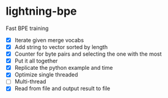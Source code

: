 # lightning-bpe

Fast BPE training

- [x] Iterate given merge vocabs
- [x] Add string to vector sorted by length  
- [x] Counter for byte pairs and selecting the one with the most    
- [x] Put it all together
- [x] Replicate the python example and time
- [x] Optimize single threaded
- [ ] Multi-thread
- [x] Read from file and output result to file